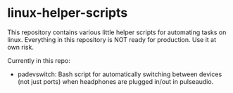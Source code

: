 # linux-helper-scripts

This repository contains various little helper scripts for automating tasks on linux.
Everything in this repository is NOT ready for production. Use it at own risk.

Currently in this repo:
* padevswitch: Bash script for automatically switching between devices (not just ports) when headphones are plugged in/out in pulseaudio.
